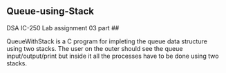 ## Queue-using-Stack
DSA IC-250 Lab assignment 03 part ##

QueueWithStack is a C program for impleting the queue data structure using two stacks.
The user on the outer should see the queue input/output/print but inside it all the processes have to be done using two stacks.

